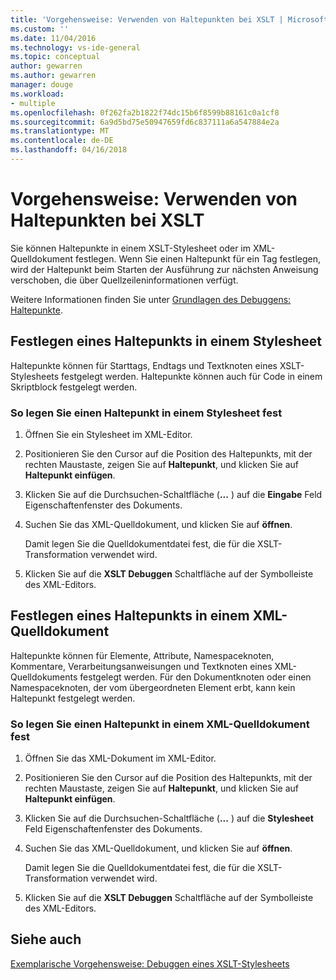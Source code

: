```yaml
---
title: 'Vorgehensweise: Verwenden von Haltepunkten bei XSLT | Microsoft Docs'
ms.custom: ''
ms.date: 11/04/2016
ms.technology: vs-ide-general
ms.topic: conceptual
author: gewarren
ms.author: gewarren
manager: douge
ms.workload:
- multiple
ms.openlocfilehash: 0f262fa2b1822f74dc15b6f8599b88161c0a1cf8
ms.sourcegitcommit: 6a9d5bd75e50947659fd6c837111a6a547884e2a
ms.translationtype: MT
ms.contentlocale: de-DE
ms.lasthandoff: 04/16/2018
---
```

# <a name="how-to-use-breakpoints-with-xslt"></a>Vorgehensweise: Verwenden von Haltepunkten bei XSLT

Sie können Haltepunkte in einem XSLT-Stylesheet oder im XML-Quelldokument festlegen. Wenn Sie einen Haltepunkt für ein Tag festlegen, wird der Haltepunkt beim Starten der Ausführung zur nächsten Anweisung verschoben, die über Quellzeileninformationen verfügt.

Weitere Informationen finden Sie unter [Grundlagen des Debuggens: Haltepunkte](../debugger/using-breakpoints.md).

## <a name="set-a-breakpoint-in-a-style-sheet"></a>Festlegen eines Haltepunkts in einem Stylesheet

Haltepunkte können für Starttags, Endtags und Textknoten eines XSLT-Stylesheets festgelegt werden. Haltepunkte können auch für Code in einem Skriptblock festgelegt werden.  
  
### <a name="to-set-a-breakpoint-in-a-style-sheet"></a>So legen Sie einen Haltepunkt in einem Stylesheet fest
  
1.  Öffnen Sie ein Stylesheet im XML-Editor.  
  
2.  Positionieren Sie den Cursor auf die Position des Haltepunkts, mit der rechten Maustaste, zeigen Sie auf **Haltepunkt**, und klicken Sie auf **Haltepunkt einfügen**.  
  
3.  Klicken Sie auf die Durchsuchen-Schaltfläche (**...** ) auf die **Eingabe** Feld Eigenschaftenfenster des Dokuments.  
  
4.  Suchen Sie das XML-Quelldokument, und klicken Sie auf **öffnen**.  
  
     Damit legen Sie die Quelldokumentdatei fest, die für die XSLT-Transformation verwendet wird.  
  
5.  Klicken Sie auf die **XSLT Debuggen** Schaltfläche auf der Symbolleiste des XML-Editors.  

## <a name="set-a-breakpoint-in-an-xml-source-document"></a>Festlegen eines Haltepunkts in einem XML-Quelldokument

Haltepunkte können für Elemente, Attribute, Namespaceknoten, Kommentare, Verarbeitungsanweisungen und Textknoten eines XML-Quelldokuments festgelegt werden. Für den Dokumentknoten oder einen Namespaceknoten, der vom übergeordneten Element erbt, kann kein Haltepunkt festgelegt werden.  

### <a name="to-set-a-breakpoint-in-an-xml-source-document"></a>So legen Sie einen Haltepunkt in einem XML-Quelldokument fest

1.  Öffnen Sie das XML-Dokument im XML-Editor.  
  
2.  Positionieren Sie den Cursor auf die Position des Haltepunkts, mit der rechten Maustaste, zeigen Sie auf **Haltepunkt**, und klicken Sie auf **Haltepunkt einfügen**.  
  
3.  Klicken Sie auf die Durchsuchen-Schaltfläche (**...** ) auf die **Stylesheet** Feld Eigenschaftenfenster des Dokuments.  
  
4.  Suchen Sie das XML-Quelldokument, und klicken Sie auf **öffnen**.  
  
     Damit legen Sie die Quelldokumentdatei fest, die für die XSLT-Transformation verwendet wird.  
  
5.  Klicken Sie auf die **XSLT Debuggen** Schaltfläche auf der Symbolleiste des XML-Editors.  
 
## <a name="see-also"></a>Siehe auch

[Exemplarische Vorgehensweise: Debuggen eines XSLT-Stylesheets](../xml-tools/walkthrough-debug-an-xslt-style-sheet.md)